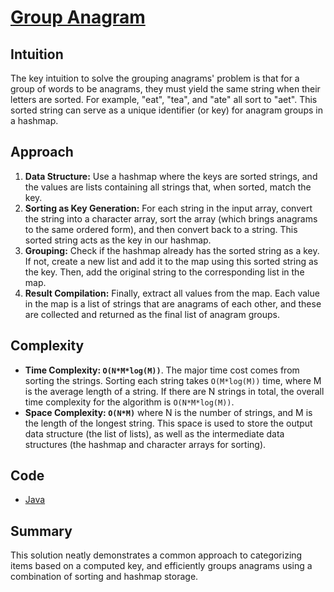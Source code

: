 # [Group Anagram](https://leetcode.com/problems/group-anagrams/description/)

## Intuition

The key intuition to solve the grouping anagrams' problem is that for a group of words to be anagrams, they must yield
the same string when their letters are sorted. For example, "eat", "tea", and "ate" all sort to "aet". This sorted
string can serve as a unique identifier (or key) for anagram groups in a hashmap.

## Approach

1. **Data Structure:** Use a hashmap where the keys are sorted strings, and the values are lists containing all strings
   that, when sorted, match the key.
2. **Sorting as Key Generation:** For each string in the input array, convert the string into a character array, sort
   the array (which brings anagrams to the same ordered form), and then convert back to a string. This sorted string
   acts as the key in our hashmap.
3. **Grouping:** Check if the hashmap already has the sorted string as a key. If not, create a new list and add it to
   the map using this sorted string as the key. Then, add the original string to the corresponding list in the map.
4. **Result Compilation:** Finally, extract all values from the map. Each value in the map is a list of strings that are
   anagrams of each other, and these are collected and returned as the final list of anagram groups.

## Complexity

- **Time Complexity: `O(N*M*log(M))`**. The major time cost comes from sorting the strings. Sorting each string
  takes `O(M*log(M))` time, where M is the average length of a string. If there are N strings in total, the overall time
  complexity for the algorithm is `O(N*M*log(M))`.
- **Space Complexity: `O(N*M)`** where N is the number of strings, and M is the length of the longest string. This space
  is used to store the output data structure (the list of lists), as well as the intermediate data structures (the
  hashmap and character arrays for sorting).

## Code

- [Java](../src/main/java/io/dksifoua/leetcode/groupanagram/Solution.java)

## Summary

This solution neatly demonstrates a common approach to categorizing items based on a computed key, and efficiently
groups anagrams using a combination of sorting and hashmap storage.
